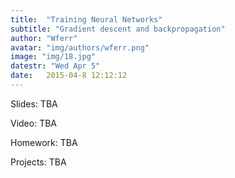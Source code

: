 ```yaml
---
title:  "Training Neural Networks"
subtitle: "Gradient descent and backpropagation"
author: "Wferr"
avatar: "img/authors/wferr.png"
image: "img/18.jpg"
datestr: "Wed Apr 5"
date:   2015-04-8 12:12:12
---
```


Slides: TBA

Video: TBA

Homework: TBA

Projects: TBA
